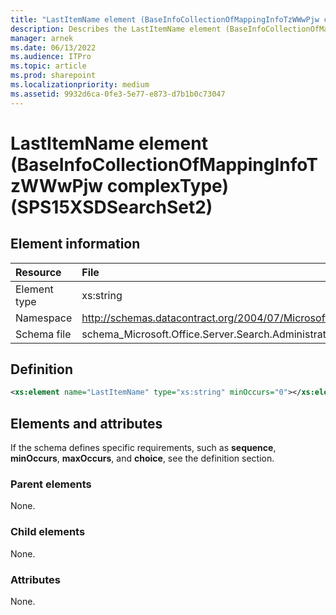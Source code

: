 ```yaml
---
title: "LastItemName element (BaseInfoCollectionOfMappingInfoTzWWwPjw complexType) (SPS15XSDSearchSet2)"
description: Describes the LastItemName element (BaseInfoCollectionOfMappingInfoTzWWwPjw complexType) (SPS15XSDSearchSet2) and provides the element information, a definition, and elements and attributes.
manager: arnek
ms.date: 06/13/2022
ms.audience: ITPro
ms.topic: article
ms.prod: sharepoint
ms.localizationpriority: medium
ms.assetid: 9932d6ca-0fe3-5e77-e873-d7b1b0c73047
---
```


# LastItemName element (BaseInfoCollectionOfMappingInfoTzWWwPjw complexType) (SPS15XSDSearchSet2)

 
  
## Element information

| Resource | File |
|:-----|:-----|
|Element type <br/> |xs:string  <br/> |
|Namespace <br/> |http://schemas.datacontract.org/2004/07/Microsoft.Office.Server.Search.Administration  <br/> |
|Schema file <br/> |schema_Microsoft.Office.Server.Search.Administration.xsd  <br/> |
   
## Definition

```XML
<xs:element name="LastItemName" type="xs:string" minOccurs="0"></xs:element>

```

## Elements and attributes

If the schema defines specific requirements, such as **sequence**, **minOccurs**, **maxOccurs**, and **choice**, see the definition section. 
  
### Parent elements

None.
  
### Child elements

None.
  
### Attributes

None.
  

